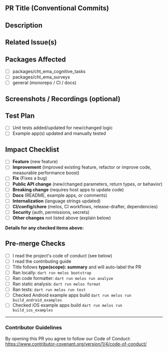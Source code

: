 ## PR Title (Conventional Commits)

<!--
Use:  type(scope): summary

Types: feat | fix | docs | ci | chore | refactor | test | perf | deps
Scopes: cognitive-tasks | surveys | general

Examples:
- feat(cognitive-tasks): add variable ISI to reaction time
- fix(surveys): correct IPAQ vigorous prompt
- docs(general): document melos bootstrap & VS Code tasks
-->

## Description

<!-- Describe what it does and why. Be brief but specific. Link to design docs if needed. -->

## Related Issue(s)

<!-- Link issues that this PR closes/fixes. Use keywords so GitHub auto-closes:
Closes #123, Fixes #456, Resolves #789
-->

## Packages Affected

<!-- Mark with an `x` all that apply -->

- [ ] packages/cht_ema_cognitive_tasks
- [ ] packages/cht_ema_surveys
- [ ] general (monorepo / CI / docs)

## Screenshots / Recordings (optional)

<!-- GIFs or images help reviewers understand UI changes. -->

## Test Plan

<!-- How did you verify this change? Add precise steps and expected outcomes. -->

- [ ] Unit tests added/updated for new/changed logic
- [ ] Example app(s) updated and manually tested

## Impact Checklist

<!-- Mark with an `x` all that apply and add details below when checked -->

- [ ] **Feature** (new feature)
- [ ] **Improvement** (improved existing feature, refactor or improve code, measurable performance boost)
- [ ] **Fix** (Fixes a bug)
- [ ] **Public API change** (new/changed parameters, return types, or behavior)
- [ ] **Breaking change** (requires host apps to update code)
- [ ] **Docs** (README, example apps, or comments)
- [ ] **Internalization** (language strings updated)
- [ ] **CI/config/chore** (melos, CI workflows, release-drafter, dependencies)
- [ ] **Security** (auth, permissions, secrets)
- [ ] **Other changes** not listed above (explain below)

**Details for any checked items above:**

<!-- Briefly explain the change & migration notes if needed. -->

## Pre-merge Checks

- [ ] I read the project's code of conduct (see below)
- [ ] I read the contributing guide
- [ ] Title follows **type(scope): summary** and will auto-label the PR
- [ ] Ran locally: `dart run melos bootstrap`
- [ ] Ran code formatter: `dart run melos run analyze`
- [ ] Ran static analysis: `dart run melos format`
- [ ] Ran tests: `dart run melos run test`
- [ ] Checked Android example apps build `dart run melos run build_android_examples`
- [ ] Checked iOS example apps build `dart run melos run build_ios_examples`

---

### Contributor Guidelines

By opening this PR you agree to follow our Code of Conduct:
https://www.contributor-covenant.org/version/1/4/code-of-conduct/
